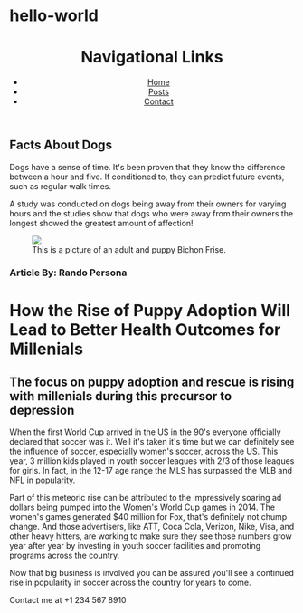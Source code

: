 # hello-world
<!--Just another repository I'm new to coding and computer science, and I'm excited to learn new things. Let's see what I can do and if this works correctly with hello-world-->
<!DOCTYPE html>
<html>
  <body>
    <header>
      <h1>Navigational Links</h1>
      <nav>
        <ul>
          <li><a href="#home">Home</a></li>
          <li><a href="#posts">Posts</a></li>
          <li><a href="#contact">Contact</a></li>
        </ul>
      </nav>
    </header>
    <main>
      <section>
        <h2>Facts About Dogs</h2>
        <article>
          <p>Dogs have a sense of time. It's been proven that they know the difference between a hour and five. If conditioned to, they can predict future events, such as regular walk times.</p>
        </article>
        <aside>
          <p>A study was conducted on dogs being away from their owners for varying hours and the studies show that dogs who were away from their owners the longest showed the greatest amount of affection!</p> 
        </aside>
      </section>   
      <figure>
        <img src="https://i.ytimg.com/vi/C1j0hrEUGzM/maxresdefault.jpg"/>
        <figcaption>This is a picture of an adult and puppy Bichon Frise.
        </figcaption>
      </figure>
    </main>
    <h3 class="byline">Article By: Rando Persona</h3>
    <h1>How the Rise of Puppy Adoption Will Lead to Better Health Outcomes for Millenials</h1>
    <h2>The focus on puppy adoption and rescue is rising with millenials during this precursor to depression</h2>
    <p>When the first World Cup arrived in the US in the 90's everyone officially declared that soccer was it. Well it's taken it's time but we can definitely see the influence of soccer, especially women's soccer, across the US. This year, 3 million kids
      played in youth soccer leagues with 2/3 of those leagues for girls. In fact, in the 12-17 age range the MLS has surpassed the MLB and NFL in popularity.</p>
    <p>Part of this meteoric rise can be attributed to the impressively soaring ad dollars being pumped into the Women's World Cup games in 2014. The women's games generated $40 million for Fox, that's definitely not chump change. And those advertisers,
      like ATT, Coca Cola, Verizon, Nike, Visa, and other heavy hitters, are working to make sure they see those numbers grow year after year by investing in youth soccer facilities and promoting programs across the country. </p>
    <p>Now that big business is involved you can be assured you'll see a continued rise in popularity in soccer across the country for years to come. </p>
  </div>
    <footer>
      <p>Contact me at +1 234 567 8910 </p>
    </footer>
  </body>
</html>
